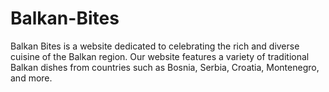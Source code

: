 # Balkan-Bites
Balkan Bites is a website dedicated to celebrating the rich and diverse cuisine of the Balkan region. Our website features a variety of traditional Balkan dishes from countries such as Bosnia, Serbia, Croatia, Montenegro, and more.
